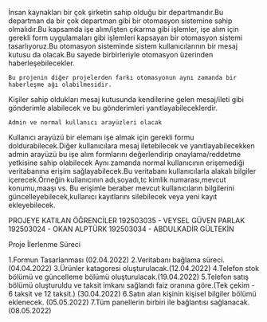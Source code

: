 İnsan kaynakları bir çok şirketin sahip olduğu bir departmandır.Bu departman da bir çok departman gibi
bir otomasyon sistemine sahip olmalıdır.Bu kapsamda işe alım/işten çıkarma gibi işlemler, işe alım için gerekli
form uygulamaları gibi işlemleri kapsayan bir otomasyon sistemi tasarlıyoruz.Bu otomasyon sisteminde sistem 
kullanıcılarının bir mesaj kutusu da olacak.Bu sayede birbirleriyle otomasyon üzerinden haberleşebilecekler.

	Bu projenin diğer projelerden farkı otomasyonun aynı zamanda bir haberleşme ağı olabilmesidir.
Kişiler sahip oldukları mesaj kutusunda kendilerine gelen mesaj/ileti gibi gönderimle alabilecek 
ve bu gönderimleri yanıtlayabileceklerdir.

	Admin ve normal kullanıcı arayüzleri olacak
Kullanıcı arayüzü bir elemanı işe almak için gerekli formu doldurabilecek.Diğer kullanıcılara mesaj iletebilecek
ve yanıtlayabilecekken admin arayüzü bu işe alım formlarını değerlendirip onaylama/reddetme yetkisine sahip olabilecek
Aynı zamanda normal kullanıcının erişemediği veritabanına erişim sağlayabilecek.Bu veritabanı kullanıcılarla
alakalı bilgiler içerecek.Örneğin kullanıcının adı,soyadı,tc kimlik numarası,mevcut konumu,maaşı vs.
Bu erişimle beraber mevcut kullanıcıların bilgilerini güncelleyebilecek,kullanıcı kayıtlarını silebilecek 
veya yeni kayıt ekleyebilecek.


PROJEYE KATILAN ÖĞRENCİLER
192503035 - VEYSEL GÜVEN PARLAK
192503024 - OKAN ALPTÜRK
192503034 - ABDULKADİR GÜLTEKİN

Proje İlerlenme Süreci

1.Formun Tasarlanması (02.04.2022)
2.Veritabanı bağlama süreci.(04.04.2022)
3.Ürünler katagoresi oluşturulacak.(12.04.2022)
4.Telefon stok bölümü ve güncelleme bölümü oluşturulacak.(19.04.2022)
5.Telefon satış bölümü oluşturuldu ve taksit imkanı sağlandı faiz oranına göre.(Tek çekim - 6 taksit ve 12 taksit.) (30.04.2022)
6.Satın alan kişinin kişisel bilgiler bölümü eklenecek. (05.05.2022)
7.Tüm panellerin birbiri ile bağlantısı sağlanacak.(08.05.2022)
